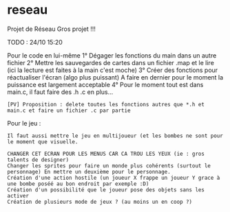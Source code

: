# reseau
Projet de Réseau 
Gros projet !!!

TODO : 24/10 15:20

Pour le code en lui-même
    1° Dégager les fonctions du main dans un autre fichier
    2° Mettre les sauvegardes de cartes dans un fichier .map et le lire (ici la lecture est faites à la main c'est moche) 
    3° Créer des fonctions pour réactualiser l'écran (algo plus puissant) A faire en dernier pour le moment la puissance est largement acceptable
    4° Pour le moment tout est dans main.c, il faut faire des .h .c en plus...
    
    [PV] Proposition : delete toutes les fonctions autres que *.h et main.c et faire un fichier .c par partie

Pour le jeu :

    Il faut aussi mettre le jeu en multijoueur (et les bombes ne sont pour le moment que visuelle.

    CHANGER CET ECRAN POUR LES MENUS CAR CA TROU LES YEUX (ie : gros talents de designer)
    Changer les sprites pour faire un monde plus cohérents (surtout le personnage) En mettre un deuxième pour le personnage.
    Création d'une action hostile (un joueur X frappe un joueur Y grace à une bombe poséé au bon endroit par exemple :D)
    Création d'un possibilité que le joueur pose des objets sans les activer
    Création de plusieurs mode de jeux ? (au moins un en coop ?)
